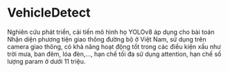 # VehicleDetect

Nghiên cứu phát triển, cải tiến mô hình họ YOLOv8 áp dụng cho bài toán Nhận diện phương tiện giao thông đường bộ ở Việt Nam, sử dụng trên camera giao thông, có khả năng hoạt động tốt trong các điều kiện xấu như trời mưa, ban đêm, lóa đèn,..., hạn chế tối đa sử dụng attention, hạn chế số lượng param ở dưới 11 triệu.

